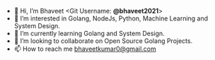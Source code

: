 - 👋 Hi, I’m Bhaveet <Git Username: **@bhaveet2021**>
- 👀 I’m interested in Golang, NodeJs, Python, Machine Learning and System Design.
- 🌱 I’m currently learning Golang and System Design.
- 💞️ I’m looking to collaborate on Open Source Golang Projects.
- 📫 How to reach me <bhaveetkumar0@gmail.com>

<!---
bhaveet2021/bhaveet2021 is a ✨ special ✨ repository because its `README.md` (this file) appears on your GitHub profile.
You can click the Preview link to take a look at your changes.
--->
